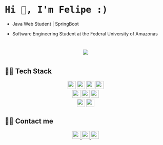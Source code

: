 <h1 align="left"> <samp> Hi 👋, I'm Felipe :)<br/> </h1> 
  
<!-- <p align="center"> 
I am a student of Software Engineering at the Federal University of Amazonas in Brazil, where I am a Junior Fellow in Research Initiation in the area of Data Science and Machine Learning. As an academic and future technology professional, I seek to improve my skills as a data scientist to contribute to DS communities. I'm passionate about technology also develop native Android apps using Kotlin
</p> -->
  
- Java Web Student | SpringBoot
<!-- Junior Researcher in Data Sciences at Samsung UFAM Project for Education and Research - SUPER -->
- Software Engineering Student at the Federal University of Amazonas
</br>
  
<div id="main" align="center">
    <img 
        src="https://github-readme-stats.vercel.app/api?username=assuncaofelipe&hide=stars,contribs&count_private=true&show_icons=true"
        style="height: auto; margin-left: 20px; margin-right: 20px; padding: 10px;"/>
</div>

## 👨‍💻 Tech Stack

<section align="center">
  <img src="https://img.shields.io/badge/Python-3766AB?style=flat-square&logo=Python&logoColor=white" height="25"/></a> 
  <img src="https://img.shields.io/badge/C-A8B9CC?style=flat-square&logo=C&logoColor=white" height="25"/></a>
  <img src="https://img.shields.io/badge/Java-E4405F?style=flat-square&logo=Java&logoColor=white" height="25"/></a> 
  <img src="https://img.shields.io/badge/Kotlin-0095D5?style=flat-square&logo=kotlin&logoColor=white" height="25"/>
</section>

<section align="center">
  <img src="https://img.shields.io/badge/Android-3DDC84?style=flat-square&logo=android&logoColor=white" height="25"/>
<!-- 
  <img src="https://img.shields.io/badge/Spring-6DB33F?style=flat-square&logo=Spring&logoColor=white" height="25"/>
  <img src="https://img.shields.io/badge/JSP-007396?style=flat-square&logo=java&logoColor=white" height="25"/>
-->
  <img src="https://img.shields.io/badge/Django-092E20?style=flat-square&logo=Django&logoColor=white" height="25"/></a>
  <img src="https://img.shields.io/badge/Mysql-E6B91E?style=flat-square&logo=MySql&logoColor=white" height="25"/> 
</section>

<section align="center">
  <img src="https://img.shields.io/badge/HTML-E34F26?style=flat-square&logo=html5&logoColor=white" height="25"/>
  <img src="https://img.shields.io/badge/CSS-1572B6?style=flat-square&logo=css3&logoColor=white" height="25"/>
</section>
  
  
<!--
<p align="center">
    <img src="https://img.shields.io/badge/OracleDB-F80000?style=flat-square&logo=oracle&logoColor=white"/>
    <img src="https://img.shields.io/badge/aws-333664?style=flat-square&logo=amazon-aws&logoColor=white"/>
</p>
-->

<!-- BANNER --> 
<!-- <img align='right' src="https://raw.githubusercontent.com/assuncaofelipe/assuncaofelipe/main/images/capas/capa2.png" width="360"> -->

## 🙋‍♂️ Contact me   
<section align="center">
  <a href="https://www.linkedin.com/in/assuncao-felipe/" target="_blank">
        <img src="https://img.shields.io/badge/linkedin-%230077B5.svg?&style=for-the-badge&logo=linkedin&logoColor=white" height="25">
  </a>
  <a href="https://www.instagram.com/diceloss/" target="_blank">
        <img src="https://img.shields.io/badge/instagram-%23E4405F.svg?&style=for-the-badge&logo=instagram&logoColor=white" height="25">
  </a>
  <a href="mailto:felippevassuncao@gmail.com" target="_blank">
        <img src="https://img.shields.io/badge/Gmail-D14836?style=for-the-badge&logo=gmail&logoColor=white&link=https://www.instagram.com/diceloss/" height="25"/>
  </a>
</section>
